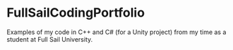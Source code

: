 # FullSailCodingPortfolio
Examples of my code in C++ and C# (for a Unity project) from my time as a student at Full Sail University.
